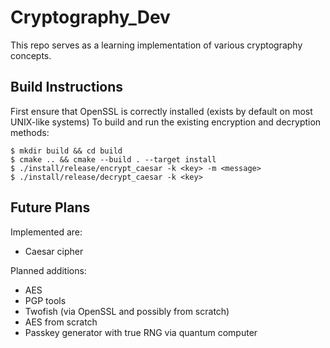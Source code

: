 # Cryptography_Dev 

This repo serves as a learning implementation of various cryptography concepts.


## Build Instructions
First ensure that OpenSSL is correctly installed (exists by default on most UNIX-like systems)
To build and run the existing encryption and decryption methods:
```
$ mkdir build && cd build
$ cmake .. && cmake --build . --target install
$ ./install/release/encrypt_caesar -k <key> -m <message>
$ ./install/release/decrypt_caesar -k <key>
```


## Future Plans
Implemented are:
*  Caesar cipher 

Planned additions:
*  AES
*  PGP tools
*  Twofish (via OpenSSL and possibly from scratch) 
*  AES from scratch
*  Passkey generator with true RNG via quantum computer